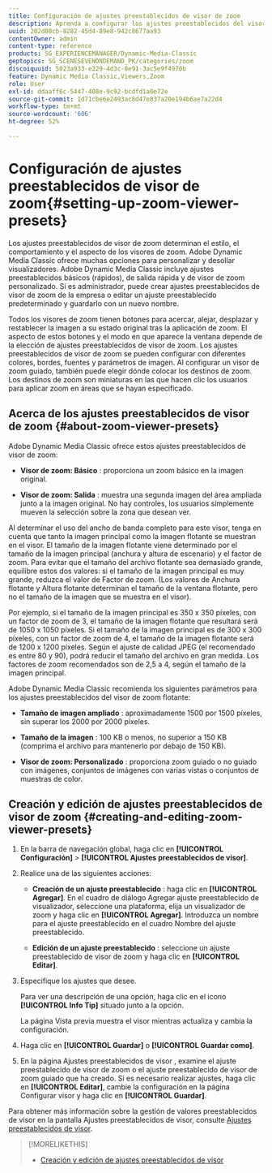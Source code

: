 ```yaml
---
title: Configuración de ajustes preestablecidos de visor de zoom
description: Aprenda a configurar los ajustes preestablecidos del visor de zoom.
uuid: 202d80cb-8282-45d4-89e8-942c8677aa93
contentOwner: admin
content-type: reference
products: SG_EXPERIENCEMANAGER/Dynamic-Media-Classic
geptopics: SG_SCENESEVENONDEMAND_PK/categories/zoom
discoiquuid: 5023a933-e229-4d3c-8e91-3ac5e9f4970b
feature: Dynamic Media Classic,Viewers,Zoom
role: User
exl-id: ddaaff6c-5447-408e-9c92-bcdfd1a0e72e
source-git-commit: 1d71cbe6e2493ac8d47e837a20e194b6ae7a22d4
workflow-type: tm+mt
source-wordcount: '606'
ht-degree: 52%

---
```


# Configuración de ajustes preestablecidos de visor de zoom{#setting-up-zoom-viewer-presets}

Los ajustes preestablecidos de visor de zoom determinan el estilo, el comportamiento y el aspecto de los visores de zoom. Adobe Dynamic Media Classic ofrece muchas opciones para personalizar y desollar visualizadores. Adobe Dynamic Media Classic incluye ajustes preestablecidos básicos (rápidos), de salida rápida y de visor de zoom personalizado. Si es administrador, puede crear ajustes preestablecidos de visor de zoom de la empresa o editar un ajuste preestablecido predeterminado y guardarlo con un nuevo nombre.

Todos los visores de zoom tienen botones para acercar, alejar, desplazar y restablecer la imagen a su estado original tras la aplicación de zoom. El aspecto de estos botones y el modo en que aparece la ventana depende de la elección de ajustes preestablecidos de visor de zoom. Los ajustes preestablecidos de visor de zoom se pueden configurar con diferentes colores, bordes, fuentes y parámetros de imagen. Al configurar un visor de zoom guiado, también puede elegir dónde colocar los destinos de zoom. Los destinos de zoom son miniaturas en las que hacen clic los usuarios para aplicar zoom en áreas que se hayan especificado.

## Acerca de los ajustes preestablecidos de visor de zoom {#about-zoom-viewer-presets}

Adobe Dynamic Media Classic ofrece estos ajustes preestablecidos de visor de zoom:

* **Visor de zoom: Básico** : proporciona un zoom básico en la imagen original.

* **Visor de zoom: Salida** : muestra una segunda imagen del área ampliada junto a la imagen original. No hay controles, los usuarios simplemente mueven la selección sobre la zona que desean ver.

Al determinar el uso del ancho de banda completo para este visor, tenga en cuenta que tanto la imagen principal como la imagen flotante se muestran en el visor. El tamaño de la imagen flotante viene determinado por el tamaño de la imagen principal (anchura y altura de escenario) y el factor de zoom. Para evitar que el tamaño del archivo flotante sea demasiado grande, equilibre estos dos valores: si el tamaño de la imagen principal es muy grande, reduzca el valor de Factor de zoom. (Los valores de Anchura flotante y Altura flotante determinan el tamaño de la ventana flotante, pero no el tamaño de la imagen que se muestra en el visor).

Por ejemplo, si el tamaño de la imagen principal es 350 x 350 píxeles, con un factor de zoom de 3, el tamaño de la imagen flotante que resultará será de 1050 x 1050 píxeles. Si el tamaño de la imagen principal es de 300 x 300 píxeles, con un factor de zoom de 4, el tamaño de la imagen flotante será de 1200 x 1200 píxeles. Según el ajuste de calidad JPEG (el recomendado es entre 80 y 90), podrá reducir el tamaño del archivo en gran medida. Los factores de zoom recomendados son de 2,5 a 4, según el tamaño de la imagen principal.

Adobe Dynamic Media Classic recomienda los siguientes parámetros para los ajustes preestablecidos del visor de zoom flotante:

* **Tamaño de imagen ampliado** : aproximadamente 1500 por 1500 píxeles, sin superar los 2000 por 2000 píxeles.

* **Tamaño de la imagen** : 100 KB o menos, no superior a 150 KB (comprima el archivo para mantenerlo por debajo de 150 KB).

* **Visor de zoom: Personalizado** : proporciona zoom guiado o no guiado con imágenes, conjuntos de imágenes con varias vistas o conjuntos de muestras de color.

## Creación y edición de ajustes preestablecidos de visor de zoom {#creating-and-editing-zoom-viewer-presets}

1. En la barra de navegación global, haga clic en **[!UICONTROL Configuración]** > **[!UICONTROL Ajustes preestablecidos de visor]**.
1. Realice una de las siguientes acciones:

   * **Creación de un ajuste preestablecido** : haga clic en  **[!UICONTROL Agregar]**. En el cuadro de diálogo Agregar ajuste preestablecido de visualizador, seleccione una plataforma, elija un visualizador de zoom y haga clic en **[!UICONTROL Agregar]**. Introduzca un nombre para el ajuste preestablecido en el cuadro Nombre del ajuste preestablecido.

   * **Edición de un ajuste preestablecido** : seleccione un ajuste preestablecido de visor de zoom y haga clic en  **[!UICONTROL Editar]**.

1. Especifique los ajustes que desee.

   Para ver una descripción de una opción, haga clic en el icono **[!UICONTROL Info Tip]** situado junto a la opción.

   La página Vista previa muestra el visor mientras actualiza y cambia la configuración.

1. Haga clic en **[!UICONTROL Guardar]** o **[!UICONTROL Guardar como]**.
1. En la página Ajustes preestablecidos de visor , examine el ajuste preestablecido de visor de zoom o el ajuste preestablecido de visor de zoom guiado que ha creado. Si es necesario realizar ajustes, haga clic en **[!UICONTROL Editar]**, cambie la configuración en la página Configurar visor y haga clic en ****[!UICONTROL Guardar]****.

Para obtener más información sobre la gestión de valores preestablecidos de visor en la pantalla Ajustes preestablecidos de visor, consulte [Ajustes preestablecidos de visor](application-setup.md#viewer_presets).

>[!MORELIKETHIS]
>
>* [Creación y edición de ajustes preestablecidos de visor](application-setup.md#adding_and_editing_viewer_presets)

